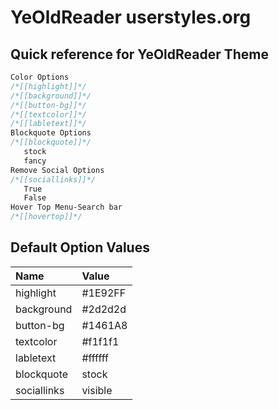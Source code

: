 # YeOldReader userstyles.org
## Quick reference for YeOldReader Theme

```CSS
Color Options
/*[[highlight]]*/
/*[[background]]*/
/*[[button-bg]]*/
/*[[textcolor]]*/
/*[[labletext]]*/
Blockquote Options
/*[[blockquote]]*/
   stock
   fancy
Remove Social Options
/*[[sociallinks]]*/
   True
   False
Hover Top Menu-Search bar
/*[[hovertop]]*/
```

## Default Option Values
|Name|Value|
|:---|:----|
|highlight |#1E92FF|
|background|#2d2d2d|
|button-bg |#1461A8|
|textcolor |#f1f1f1|
|labletext |#ffffff|
|blockquote |stock|
|sociallinks |visible|